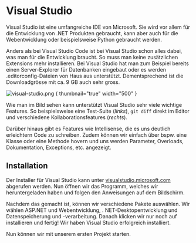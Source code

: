 # Visual Studio

Visual Studio ist eine umfangreiche IDE von Microsoft. Sie wird vor allem für die Entwicklung von .NET Produkten gebraucht, kann aber auch für die 
Webentwicklung oder beispielsweise Python gebraucht werden.

Anders als bei Visual Studio Code ist bei Visual Studio schon alles dabei, was man für die Entwicklung braucht. So muss man keine zusätzlichen 
Extensions mehr installieren. Bei Visual Studio hat man zum Beispiel bereits einen Server-Explorer für Datenbanken eingebaut oder es werden 
<path>.editorconfig</path>-Dateien von Haus aus unterstützt. Dementsprechend ist die Downloadgrösse mit ca. 9 GB auch sehr gross. 

![visual-studio.png](visual-studio-window.png) { thumbnail="true" width="500" }

Wie man im Bild sehen kann unterstützt Visual Studio sehr viele wichtige Features. So beispielsweise eine Test-Suite (_links_), `git diff` direkt 
im Editor und verschiedene Kollaborationsfeatures (_rechts_). 

Darüber hinaus gibt es Features wie Intellisense, die es uns deutlich erleichtern Code zu schreiben. Zudem können wir einfach über bspw. eine 
Klasse oder eine Methode hovern und uns werden Parameter, Overloads, Dokumentation, Exceptions, etc. angezeigt. 

## Installation

Der Installer für Visual Studio kann unter [visualstudio.microsoft.com](https://visualstudio.microsoft.com) abgerufen werden. Nun öffnen wir das 
Programm, welches wir heruntergeladen haben und folgen den Anweisungen auf dem Bildschirm. 

Nachdem das gemacht ist, können wir verschiedene Pakete auswählen. Wir wählen <ui-path>ASP.NET und Webentwicklung</ui-path>, <ui-path>.
NET-Desktopentwicklung</ui-path> und <ui-path>Datenspeicherung und -verarbeitung</ui-path>. Danach klicken wir nur noch auf 
<ui-path>installieren</ui-path> und fertig! Wir haben Visual Studio erfolgreich installiert. 

Nun können wir mit unserem ersten Projekt starten.